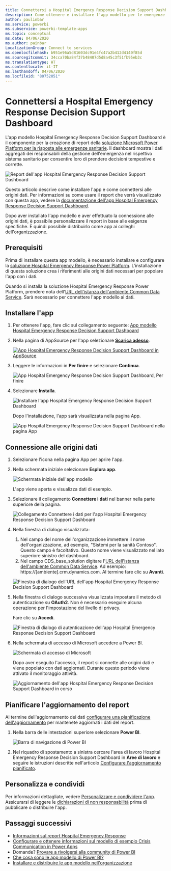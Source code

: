 ```yaml
---
title: Connettersi a Hospital Emergency Response Decision Support Dashboard
description: Come ottenere e installare l'app modello per le emergenze sanitarie COVID-19 Decision Support Dashboard e come connettersi ai dati
author: paulinbar
ms.service: powerbi
ms.subservice: powerbi-template-apps
ms.topic: conceptual
ms.date: 04/06/2020
ms.author: painbar
LocalizationGroup: Connect to services
ms.openlocfilehash: b951e96a5d81603dc91e4fc47a2b412d4140f85d
ms.sourcegitcommit: 34cca70ba84f37b48407d5d8a45c3f51fb95eb3c
ms.translationtype: HT
ms.contentlocale: it-IT
ms.lasthandoff: 04/06/2020
ms.locfileid: "80752051"
---
```

# <a name="connect-to-the-hospital-emergency-response-decision-support-dashboard"></a>Connettersi a Hospital Emergency Response Decision Support Dashboard
L'app modello Hospital Emergency Response Decision Support Dashboard è il componente per la creazione di report della [soluzione Microsoft Power Platform per la risposta alle emergenze sanitarie](https://powerapps.microsoft.com/blog/emergency-response-solution-a-microsoft-power-platform-solution-for-healthcare-emergency-response/). Il dashboard mostra i dati aggregati dei responsabili della gestione dell'emergenza nel rispettivo sistema sanitario per consentire loro di prendere decisioni tempestive e corrette.

![Report dell'app Hospital Emergency Response Decision Support Dashboard](media/service-connect-to-health-emergency-response/service-health-emergency-response-app-report.png)

Questo articolo descrive come installare l'app e come connettersi alle origini dati. Per informazioni su come usare il report che verrà visualizzato con questa app, vedere la [documentazione dell'app Hospital Emergency Response Decision Support Dashboard](https://docs.microsoft.com/powerapps/sample-apps/emergency-response/deploy-configure#view-the-power-bi-dashboard).

Dopo aver installato l'app modello e aver effettuato la connessione alle origini dati, è possibile personalizzare il report in base alle esigenze specifiche. È quindi possibile distribuirlo come app ai colleghi dell'organizzazione.

## <a name="prerequisites"></a>Prerequisiti

Prima di installare questa app modello, è necessario installare e configurare la [soluzione Hospital Emergency Response Power Platform](https://docs.microsoft.com/powerapps/sample-apps/emergency-response/deploy-configure). L'installazione di questa soluzione crea i riferimenti alle origini dati necessari per popolare l'app con i dati.

Quando si installa la soluzione Hospital Emergency Response Power Platform, prendere nota dell'[URL dell'istanza dell'ambiente Common Data Service](https://docs.microsoft.com/powerapps/sample-apps/emergency-response/deploy-configure#publish-the-power-bi-dashboard). Sarà necessario per connettere l'app modello ai dati.

## <a name="install-the-app"></a>Installare l'app

1. Per ottenere l'app, fare clic sul collegamento seguente: [App modello Hospital Emergency Response Decision Support Dashboard](https://appsource.microsoft.com/en-us/product/power-bi/pbi-contentpacks.powerapps_healthcare)

1. Nella pagina di AppSource per l'app selezionare [**Scarica adesso**](https://appsource.microsoft.com/en-us/product/power-bi/pbi-contentpacks.powerapps_healthcare).

    [![App Hospital Emergency Response Decision Support Dashboard in AppSource](media/service-connect-to-health-emergency-response/service-health-emergency-response-app-appsource-get-it-now.png)](https://appsource.microsoft.com/en-us/product/power-bi/pbi-contentpacks.powerapps_healthcare)

1. Leggere le informazioni in **Per finire** e selezionare **Continua**.

    ![App Hospital Emergency Response Decision Support Dashboard, Per finire](media/service-connect-to-health-emergency-response/service-health-emergency-response-1-more-thing.png)

1. Selezionare **Installa**. 

    ![Installare l'app Hospital Emergency Response Decision Support Dashboard](media/service-connect-to-health-emergency-response/service-health-emergency-response-select-install.png)

    Dopo l'installazione, l'app sarà visualizzata nella pagina App.

   ![App Hospital Emergency Response Decision Support Dashboard nella pagina App](media/service-connect-to-health-emergency-response/service-health-emergency-response-app-apps-page-icon.png)

## <a name="connect-to-data-sources"></a>Connessione alle origini dati

1. Selezionare l'icona nella pagina App per aprire l'app.

1. Nella schermata iniziale selezionare **Esplora app**.

   ![Schermata iniziale dell'app modello](media/service-connect-to-health-emergency-response/service-health-emergency-response-app-splash-screen.png)

   L'app viene aperta e visualizza dati di esempio.

1. Selezionare il collegamento **Connettere i dati** nel banner nella parte superiore della pagina.

   ![Collegamento Connettere i dati per l'app Hospital Emergency Response Decision Support Dashboard](media/service-connect-to-health-emergency-response/service-health-emergency-response-app-connect-data.png)

1. Nella finestra di dialogo visualizzata:
   1. Nel campo del nome dell'organizzazione immettere il nome dell'organizzazione, ad esempio, "Sistemi per la sanità Contoso". Questo campo è facoltativo. Questo nome viene visualizzato nel lato superiore sinistro del dashboard.
   1. Nel campo CDS_base_solution digitare l'[URL dell'istanza dell'ambiente Common Data Service](https://docs.microsoft.com/powerapps/sample-apps/emergency-response/deploy-configure#publish-the-power-bi-dashboard). Ad esempio: https://[ambiente].crm.dynamics.com. Al termine fare clic su **Avanti**.

   ![Finestra di dialogo dell'URL dell'app Hospital Emergency Response Decision Support Dashboard](media/service-connect-to-health-emergency-response/service-health-emergency-response-app-url-dialog.png)

1. Nella finestra di dialogo successiva visualizzata impostare il metodo di autenticazione su **OAuth2**. Non è necessario eseguire alcuna operazione per l'impostazione del livello di privacy.

   Fare clic su **Accedi**.

   ![Finestra di dialogo di autenticazione dell'app Hospital Emergency Response Decision Support Dashboard](media/service-connect-to-health-emergency-response/service-health-emergency-response-app-authentication-dialog.png)

1. Nella schermata di accesso di Microsoft accedere a Power BI.

   ![Schermata di accesso di Microsoft](media/service-connect-to-health-emergency-response/service-health-emergency-response-app-microsoft-login.png)

   Dopo aver eseguito l'accesso, il report si connette alle origini dati e viene popolato con dati aggiornati. Durante questo periodo viene attivato il monitoraggio attività.

   ![Aggiornamento dell'app Hospital Emergency Response Decision Support Dashboard in corso](media/service-connect-to-health-emergency-response/service-health-emergency-response-app-refresh-monitor.png)

## <a name="schedule-report-refresh"></a>Pianificare l'aggiornamento del report

Al termine dell'aggiornamento dei dati [configurare una pianificazione dell'aggiornamento](../refresh-scheduled-refresh.md) per mantenete aggiornati i dati del report.

1. Nella barra delle intestazioni superiore selezionare **Power BI**.

   ![Barra di navigazione di Power BI](media/service-connect-to-health-emergency-response/service-health-emergency-response-app-powerbi-breadcrumb.png)

1. Nel riquadro di spostamento a sinistra cercare l'area di lavoro Hospital Emergency Response Decision Support Dashboard in **Aree di lavoro** e seguire le istruzioni descritte nell'articolo [Configurare l'aggiornamento pianificato](../refresh-scheduled-refresh.md).

## <a name="customize-and-share"></a>Personalizza e condividi

Per informazioni dettagliate, vedere [Personalizzare e condividere l'app](../service-template-apps-install-distribute.md#customize-and-share-the-app). Assicurarsi di leggere le [dichiarazioni di non responsabilità](../create-reports/sample-covid-19-us.md#disclaimers) prima di pubblicare o distribuire l'app.

## <a name="next-steps"></a>Passaggi successivi
* [Informazioni sul report Hospital Emergency Response](https://docs.microsoft.com/powerapps/sample-apps/emergency-response/deploy-configure#view-the-power-bi-dashboard)
* [Configurare e ottenere informazioni sul modello di esempio Crisis Communication in Power Apps](https://docs.microsoft.com/powerapps/maker/canvas-apps/sample-crisis-communication-app)
* Domande? [Provare a rivolgersi alla community di Power BI](https://community.powerbi.com/)
* [Che cosa sono le app modello di Power BI?](../service-template-apps-overview.md)
* [Installare e distribuire le app modello nell'organizzazione](../service-template-apps-install-distribute.md)
